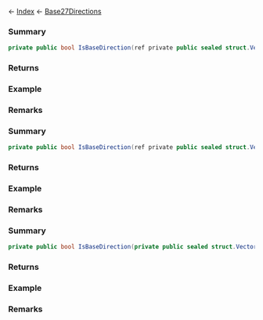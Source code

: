 ← [Index](Api-Index) ← [Base27Directions](VRageMath.Base27Directions)

### Summary

```csharp
private public bool IsBaseDirection(ref private public sealed struct.Vector3 vec)
```

### Returns

### Example

### Remarks

### Summary

```csharp
private public bool IsBaseDirection(ref private public sealed struct.Vector3I vec)
```

### Returns

### Example

### Remarks

### Summary

```csharp
private public bool IsBaseDirection(private public sealed struct.Vector3 vec)
```

### Returns

### Example

### Remarks

